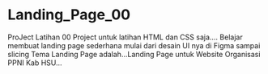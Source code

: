 # Landing_Page_00
ProJect Latihan 00
Project untuk latihan HTML dan CSS saja....
Belajar membuat landing page sederhana mulai dari desain UI nya di Figma sampai slicing
Tema Landing Page adalah...Landing Page untuk Website Organisasi PPNI Kab HSU...

